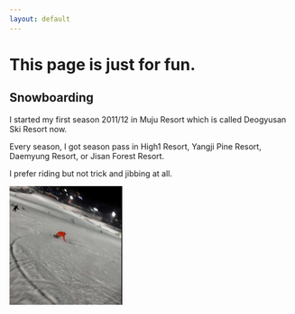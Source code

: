 ```yaml
---
layout: default
---
```


# This page is just for fun.

## Snowboarding

I started my first season 2011/12 in Muju Resort which is called Deogyusan Ski Resort now.

Every season, I got season pass in High1 Resort, Yangji Pine Resort, Daemyung Resort, or Jisan Forest Resort.

I prefer riding but not trick and jibbing at all.

<img src="./assets/img/carving_turn.jpeg" width="200"/>

<!--

## Tekkken series

I developed macro joystick for Tekken series and released the electric circuit and parts list as well as source code for micro controller(you can see this on my blog).

I was a Kuma/Panda player during Tekken 5 - 7, and ranked Usurper for Tekken 7 in Steam.

<img src='./assets/img/tekken7.png' width='300'/>

## Hearthstone

I loved to play games from Blizzard except the World of Warcraft but I don't play any game recently.

<img src="./assets/img/hearthstone.jpg" width="400"/>

## Walker

I achieved ranked first in the world this mobile game named 'Walker' last year.

It had been around 3 years and I played every day at once(even I was abroad).

Thanks for all members in "Walker Korea".

<img src="./assets/img/walker.png" width="200"/>


Text can be **bold**, _italic_, or ~~strikethrough~~.

[Link to another page](./another-page.html).

There should be whitespace between paragraphs.

There should be whitespace between paragraphs. We recommend including a README, or a file with information about your project.

# Header 1

This is a normal paragraph following a header. GitHub is a code hosting platform for version control and collaboration. It lets you and others work together on projects from anywhere.

## Header 2

> This is a blockquote following a header.
>
> When something is important enough, you do it even if the odds are not in your favor.

### Header 3

```js
// Javascript code with syntax highlighting.
var fun = function lang(l) {
  dateformat.i18n = require('./lang/' + l)
  return true;
}
```

```ruby
# Ruby code with syntax highlighting
GitHubPages::Dependencies.gems.each do |gem, version|
  s.add_dependency(gem, "= #{version}")
end
```

#### Header 4

*   This is an unordered list following a header.
*   This is an unordered list following a header.
*   This is an unordered list following a header.

##### Header 5

1.  This is an ordered list following a header.
2.  This is an ordered list following a header.
3.  This is an ordered list following a header.

###### Header 6

| head1        | head two          | three |
|:-------------|:------------------|:------|
| ok           | good swedish fish | nice  |
| out of stock | good and plenty   | nice  |
| ok           | good `oreos`      | hmm   |
| ok           | good `zoute` drop | yumm  |

### There's a horizontal rule below this.

* * *

### Here is an unordered list:

*   Item foo
*   Item bar
*   Item baz
*   Item zip

### And an ordered list:

1.  Item one
1.  Item two
1.  Item three
1.  Item four

### And a nested list:

- level 1 item
  - level 2 item
  - level 2 item
    - level 3 item
    - level 3 item
- level 1 item
  - level 2 item
  - level 2 item
  - level 2 item
- level 1 item
  - level 2 item
  - level 2 item
- level 1 item

### Small image

<img src="https://i.dlpng.com/static/png/390169_thumb.png" width="200"/>

### Large image

![Branching](https://guides.github.com/activities/hello-world/branching.png)


### Definition lists can be used with HTML syntax.

<dl>
<dt>Name</dt>
<dd>Woonghee Lee</dd>
<dt>Lives in</dt>
<dd>Ansan</dd>
</dl>

```
Long, single-line code blocks should not wrap. They should horizontally scroll if they are too long. This line should be long enough to demonstrate this.
```

```
The final element.
```
-->
